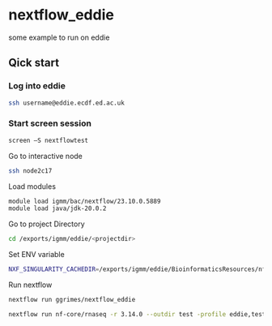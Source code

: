 # nextflow_eddie
some example to run on eddie


## Qick start

### Log into eddie​

```bash
ssh username@eddie.ecdf.ed.ac.uk​
```

### Start screen session​


```bash
screen –S nextflowtest​
```

Go to interactive node​

```bash
ssh node2c17​
```
Load modules​

```bash
module load igmm/bac/nextflow/23.10.0.5889​
module load java/jdk-20.0.2​
```

Go to project Directory​

```bash
cd /exports/igmm/eddie/<projectdir>​
```

Set ENV variable​


```bash
NXF_SINGULARITY_CACHEDIR=/exports/igmm/eddie/BioinformaticsResources/nfcore/singularity-images​
```
Run nextflow​

```bash
nextflow run ggrimes/nextflow_eddie   
```

```bash
nextflow run nf-core/rnaseq -r 3.14.0 --outdir test -profile eddie,test
```
